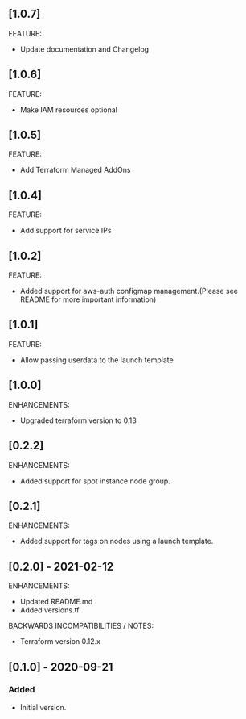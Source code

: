 ## [1.0.7]
FEATURE:   
* Update documentation and Changelog

## [1.0.6]
FEATURE:   
* Make IAM resources optional

## [1.0.5]
FEATURE:   
* Add Terraform Managed AddOns

## [1.0.4]
FEATURE:   
* Add support for service IPs

## [1.0.2]
FEATURE:
* Added support for aws-auth configmap management.(Please see README for more important information)

## [1.0.1]
FEATURE:
* Allow passing userdata to the launch template

## [1.0.0]
ENHANCEMENTS:
* Upgraded terraform version to 0.13


## [0.2.2]
ENHANCEMENTS:
* Added support for spot instance node group.

## [0.2.1]
ENHANCEMENTS:
* Added support for tags on nodes using a launch template.

## [0.2.0] - 2021-02-12

ENHANCEMENTS:
* Updated README.md
* Added versions.tf

BACKWARDS INCOMPATIBILITIES / NOTES:
* Terraform version 0.12.x

## [0.1.0] - 2020-09-21

### Added

- Initial version.
